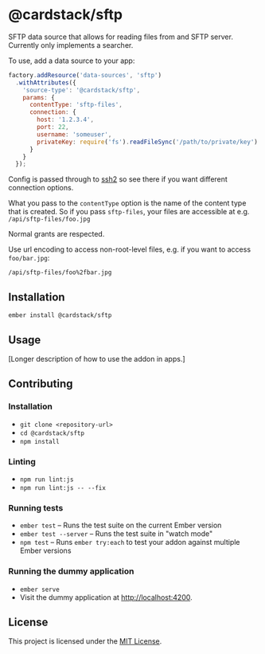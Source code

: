 @cardstack/sftp
==============================================================================


SFTP data source that allows for reading files from and SFTP server. Currently
only implements a searcher.

To use, add a data source to your app:

```js
factory.addResource('data-sources', 'sftp')
  .withAttributes({
    'source-type': '@cardstack/sftp',
    params: {
      contentType: 'sftp-files',
      connection: {
        host: '1.2.3.4',
        port: 22,
        username: 'someuser',
        privateKey: require('fs').readFileSync('/path/to/private/key')
      }
    }
  });

```

Config is passed through to [ssh2](https://github.com/mscdex/ssh2) so see there
if you want different connection options.

What you pass to the `contentType` option is the name of the content type that
is created. So if you pass `sftp-files`, your files are accessible at
e.g. `/api/sftp-files/foo.jpg`

Normal grants are respected.

Use url encoding to access non-root-level files, e.g. if you want to access `foo/bar.jpg`:

`/api/sftp-files/foo%2fbar.jpg`


Installation
------------------------------------------------------------------------------

```
ember install @cardstack/sftp
```


Usage
------------------------------------------------------------------------------

[Longer description of how to use the addon in apps.]


Contributing
------------------------------------------------------------------------------

### Installation

* `git clone <repository-url>`
* `cd @cardstack/sftp`
* `npm install`

### Linting

* `npm run lint:js`
* `npm run lint:js -- --fix`

### Running tests

* `ember test` – Runs the test suite on the current Ember version
* `ember test --server` – Runs the test suite in "watch mode"
* `npm test` – Runs `ember try:each` to test your addon against multiple Ember versions

### Running the dummy application

* `ember serve`
* Visit the dummy application at [http://localhost:4200](http://localhost:4200).


License
------------------------------------------------------------------------------

This project is licensed under the [MIT License](LICENSE.md).
